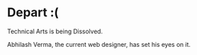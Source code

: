 <!-- TITLE: DoTA -->
<!-- SUBTITLE: A quick summary of DoTA -->

# Depart :(
Technical Arts is being Dissolved.

Abhilash Verma, the current web designer, has set his eyes on it.